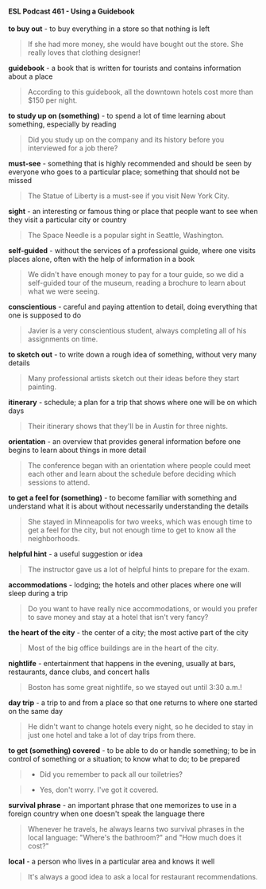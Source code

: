 #### ESL Podcast 461 - Using a Guidebook

**to buy out** - to buy everything in a store so that nothing is left

> If she had more money, she would have bought out the store. She really loves
that clothing designer!

**guidebook** - a book that is written for tourists and contains information about a
place

> According to this guidebook, all the downtown hotels cost more than $150 per
night.

**to study up on (something)** - to spend a lot of time learning about something,
especially by reading

> Did you study up on the company and its history before you interviewed for a
job there?

**must-see** - something that is highly recommended and should be seen by
everyone who goes to a particular place; something that should not be missed

> The Statue of Liberty is a must-see if you visit New York City.

**sight** - an interesting or famous thing or place that people want to see when they
visit a particular city or country

> The Space Needle is a popular sight in Seattle, Washington.

**self-guided** - without the services of a professional guide, where one visits
places alone, often with the help of information in a book

> We didn't have enough money to pay for a tour guide, so we did a self-guided
tour of the museum, reading a brochure to learn about what we were seeing.

**conscientious** - careful and paying attention to detail, doing everything that one
is supposed to do

> Javier is a very conscientious student, always completing all of his assignments
on time.

**to sketch out** - to write down a rough idea of something, without very many
details

> Many professional artists sketch out their ideas before they start painting.

**itinerary** - schedule; a plan for a trip that shows where one will be on which days

> Their itinerary shows that they'll be in Austin for three nights.

**orientation** - an overview that provides general information before one begins to
learn about things in more detail

> The conference began with an orientation where people could meet each other
and learn about the schedule before deciding which sessions to attend.

**to get a feel for (something)** - to become familiar with something and
understand what it is about without necessarily understanding the details

> She stayed in Minneapolis for two weeks, which was enough time to get a feel
for the city, but not enough time to get to know all the neighborhoods.

**helpful hint** - a useful suggestion or idea

> The instructor gave us a lot of helpful hints to prepare for the exam.

**accommodations** - lodging; the hotels and other places where one will sleep
during a trip

> Do you want to have really nice accommodations, or would you prefer to save
money and stay at a hotel that isn't very fancy?

**the heart of the city** - the center of a city; the most active part of the city

> Most of the big office buildings are in the heart of the city.

**nightlife** - entertainment that happens in the evening, usually at bars,
restaurants, dance clubs, and concert halls

> Boston has some great nightlife, so we stayed out until 3:30 a.m.!

**day trip** - a trip to and from a place so that one returns to where one started on
the same day

> He didn't want to change hotels every night, so he decided to stay in just one
hotel and take a lot of day trips from there.

**to get (something) covered** - to be able to do or handle something; to be in
control of something or a situation; to know what to do; to be prepared

> - Did you remember to pack all our toiletries?

> - Yes, don't worry. I've got it covered.

**survival phrase** - an important phrase that one memorizes to use in a foreign
country when one doesn't speak the language there

> Whenever he travels, he always learns two survival phrases in the local
language: "Where's the bathroom?" and "How much does it cost?"

**local** - a person who lives in a particular area and knows it well

> It's always a good idea to ask a local for restaurant recommendations.



